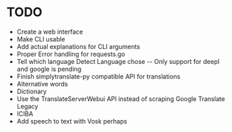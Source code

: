 # TODO
- Create a web interface
- Make CLI usable
- Add actual explanations for CLI arguments
- Proper Error handling for requests.go
- Tell which language Detect Language chose -- Only support for deepl and google is pending
- Finish simplytranslate-py compatible API for translations
- Alternative words
- Dictionary
- Use the TranslateServerWebui API instead of scraping Google Translate Legacy 
- ICIBA
- Add speech to text with Vosk perhaps
